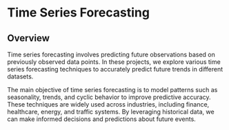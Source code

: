 # Time Series Forecasting

## Overview
Time series forecasting involves predicting future observations based on previously observed data points. 
In these projects, we explore various time series forecasting techniques to accurately predict future trends in different datasets.

The main objective of time series forecasting is to model patterns such as seasonality, trends, and cyclic behavior to improve predictive accuracy. 
These techniques are widely used across industries, including finance, healthcare, energy, and traffic systems. 
By leveraging historical data, we can make informed decisions and predictions about future events.
